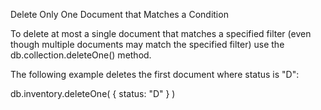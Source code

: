 
Delete Only One Document that Matches a Condition

To delete at most a single document that matches a specified filter (even though multiple documents may match the specified filter) use the db.collection.deleteOne() method.

The following example deletes the first document where status is "D":

db.inventory.deleteOne( { status: "D" } )

